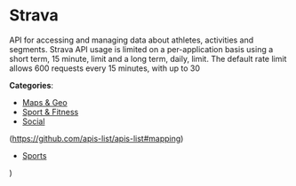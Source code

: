 # Strava


API for accessing and managing data about athletes, activities and segments.  Strava API usage is limited on a per-application basis using a short term, 15 minute, limit and a long term, daily, limit. The default rate limit allows 600 requests every 15 minutes, with up to 30



**Categories**:
- [Maps & Geo](https://github.com/apis-list/apis-list#maps-and-geo)
- [Sport & Fitness](https://github.com/apis-list/apis-list#sport-and-fitness)
- [Social](https://github.com/apis-list/apis-list#social)



(https://github.com/apis-list/apis-list#mapping)
- [Sports](https://github.com/apis-list/apis-list#sports)



)



